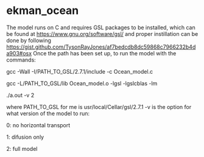 # ekman_ocean
The model runs on C and requires GSL packages to be installed, which can be found at https://www.gnu.org/software/gsl/ and proper instillation can be done by following https://gist.github.com/TysonRayJones/af7bedcdb8dc59868c7966232b4da903#osx
Once the path has been set up, to run the model with the commands:

gcc -Wall -I/PATH_TO_GSL/2.7.1/include -c Ocean_model.c

gcc -L/PATH_TO_GSL/lib Ocean_model.o -lgsl -lgslcblas -lm

./a.out -v 2

where PATH_TO_GSL for me is usr/local/Cellar/gsl/2.7.1
-v is the option for what version of the model to run:

  0: no horizontal transport
  
  1: difusion only
  
  2: full model
